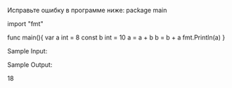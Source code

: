 

Исправьте ошибку в программе ниже:
package main

import "fmt"

func main(){
    var a int = 8
    const b int = 10
    a = a + b
    b = b + a 
    fmt.Println(a)
}

Sample Input:


Sample Output:

18

